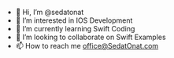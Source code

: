 - 👋 Hi, I’m @sedatonat
- 👀 I’m interested in IOS Development
- 🌱 I’m currently learning Swift Coding
- 💞️ I’m looking to collaborate on Swift Examples
- 📫 How to reach me office@SedatOnat.com

<!---
sedatonat/sedatonat is a ✨ special ✨ repository because its `README.md` (this file) appears on your GitHub profile.
You can click the Preview link to take a look at your changes.
--->
